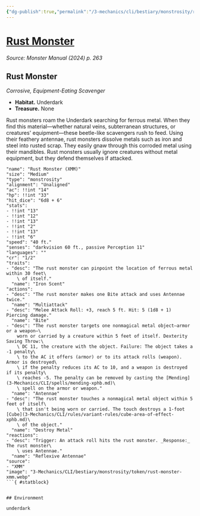 ```yaml
---
{"dg-publish":true,"permalink":"/3-mechanics/cli/bestiary/monstrosity/rust-monster-xmm/","tags":["ttrpg-cli/compendium/src/5e/xmm","ttrpg-cli/monster/cr/1-2","ttrpg-cli/monster/environment/underdark","ttrpg-cli/monster/size/medium","ttrpg-cli/monster/type/monstrosity"],"noteIcon":""}
---
```


# [Rust Monster](3-Mechanics\CLI\bestiary\monstrosity/rust-monster-xmm.md)
*Source: Monster Manual (2024) p. 263*  

## Rust Monster

*Corrosive, Equipment-Eating Scavenger*

- **Habitat.** Underdark  
- **Treasure.** None  

Rust monsters roam the Underdark searching for ferrous metal. When they find this material—whether natural veins, subterranean structures, or creatures' equipment—these beetle-like scavengers rush to feed. Using their feathery antennae, rust monsters dissolve metals such as iron and steel into rusted scrap. They easily gnaw through this corroded metal using their mandibles. Rust monsters usually ignore creatures without metal equipment, but they defend themselves if attacked.

```statblock
"name": "Rust Monster (XMM)"
"size": "Medium"
"type": "monstrosity"
"alignment": "Unaligned"
"ac": !!int "14"
"hp": !!int "33"
"hit_dice": "6d8 + 6"
"stats":
- !!int "13"
- !!int "12"
- !!int "13"
- !!int "2"
- !!int "13"
- !!int "6"
"speed": "40 ft."
"senses": "darkvision 60 ft., passive Perception 11"
"languages": ""
"cr": "1/2"
"traits":
- "desc": "The rust monster can pinpoint the location of ferrous metal within 30 feet\
    \ of itself."
  "name": "Iron Scent"
"actions":
- "desc": "The rust monster makes one Bite attack and uses Antennae twice."
  "name": "Multiattack"
- "desc": "Melee Attack Roll: +3, reach 5 ft. Hit: 5 (1d8 + 1) Piercing damage."
  "name": "Bite"
- "desc": "The rust monster targets one nonmagical metal object—armor or a weapon—\
    worn or carried by a creature within 5 feet of itself. Dexterity Saving Throw:\
    \ DC 11, the creature with the object. Failure: The object takes a -1 penalty\
    \ to the AC it offers (armor) or to its attack rolls (weapon). Armor is destroyed\
    \ if the penalty reduces its AC to 10, and a weapon is destroyed if its penalty\
    \ reaches -5. The penalty can be removed by casting the [Mending](3-Mechanics/CLI/spells/mending-xphb.md)\
    \ spell on the armor or weapon."
  "name": "Antennae"
- "desc": "The rust monster touches a nonmagical metal object within 5 feet of itself\
    \ that isn't being worn or carried. The touch destroys a 1-foot [Cube](3-Mechanics/CLI/rules/variant-rules/cube-area-of-effect-xphb.md)\
    \ of the object."
  "name": "Destroy Metal"
"reactions":
- "desc": "Trigger: An attack roll hits the rust monster. _Response:_ The rust monster\
    \ uses Antennae."
  "name": "Reflexive Antennae"
"source":
- "XMM"
"image": "3-Mechanics/CLI/bestiary/monstrosity/token/rust-monster-xmm.webp"
```{ #statblock}


## Environment

underdark